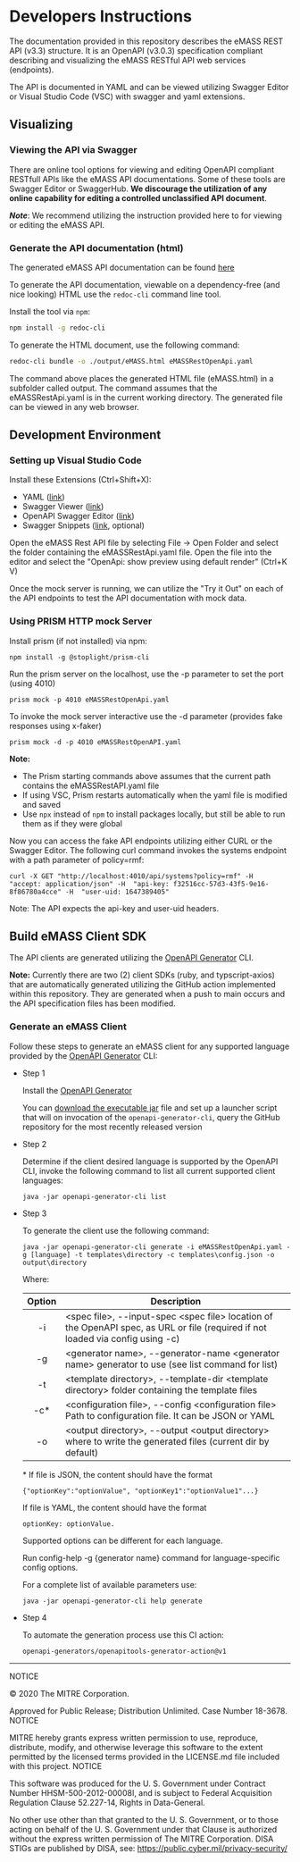 # Developers Instructions

The documentation provided in this repository describes the eMASS REST API (v3.3) structure. It is an OpenAPI (v3.0.3) specification compliant describing and visualizing the eMASS RESTful API web services (endpoints).

The API is documented in YAML and can be viewed utilizing Swagger Editor or Visual Studio Code (VSC) with swagger and yaml extensions.

## Visualizing 
### Viewing the API via Swagger

There are online tool options for viewing and editing OpenAPI compliant RESTfull APIs like the eMASS API documentations. Some of these tools are Swagger Editor or SwaggerHub. <strong>We discourage the utilization of any online capability for editing a controlled unclassified API document</strong>.

***Note***: We recommend utilizing the instruction provided here to for viewing or editing the eMASS API.

### Generate the API documentation (html)
The generated eMASS API documentation can be found [here](https://mitre.github.io/emass_client/docs/redoc/)

To generate the API documentation, viewable on a dependency-free (and nice looking) HTML use the `redoc-cli` command line tool.


Install the tool via `npm`:
```bash
npm install -g redoc-cli
```
To generate the HTML document, use the following command:
```bash
redoc-cli bundle -o ./output/eMASS.html eMASSRestOpenApi.yaml
```

The command above places the generated HTML file (eMASS.html) in a subfolder called output. The command assumes that the eMASSRestApi.yaml is in the current working directory. The generated file can be viewed in any web browser.

## Development Environment
### Setting up Visual Studio Code
Install these Extensions (Ctrl+Shift+X):
* YAML ([link](https://marketplace.visualstudio.com/items?itemName=redhat.vscode-yaml))
* Swagger Viewer ([link](https://marketplace.visualstudio.com/items?itemName=Arjun.swagger-viewer))
* OpenAPI Swagger Editor ([link](https://marketplace.visualstudio.com/items?itemName=42Crunch.vscode-openapi))
* Swagger Snippets ([link](https://marketplace.visualstudio.com/items?itemName=adisreyaj.swagger-snippets), optional)

Open the eMASS Rest API file by selecting File -> Open Folder and select the folder containing the eMASSRestApi.yaml file. Open the file into the editor and select the "OpenApi: show preview using default render" (Ctrl+K V)

Once the mock server is running, we can utilize the "Try it Out" on each of the API endpoints to test the API documentation with mock data.

### Using PRISM HTTP mock Server
Install prism (if not installed) via npm:
``` npm
npm install -g @stoplight/prism-cli
```

Run the prism server on the localhost, use the -p parameter to set the port (using 4010)
``` node
prism mock -p 4010 eMASSRestOpenApi.yaml
```

To invoke the mock server interactive use the -d parameter (provides fake responses using x-faker)
``` node
prism mock -d -p 4010 eMASSRestOpenAPI.yaml
```
**Note:**
* The Prism starting commands above assumes that the current path contains the eMASSRestAPI.yaml file
* If using VSC, Prism restarts automatically when the yaml file is modified and saved
* Use `npx` instead of `npm` to install packages locally, but still be able to run them as if they were global

Now you can access the fake API endpoints utilizing either CURL or the Swagger Editor. The following curl command invokes the systems endpoint with a path parameter of policy=rmf:
``` node
curl -X GET "http://localhost:4010/api/systems?policy=rmf" -H  "accept: application/json" -H  "api-key: f32516cc-57d3-43f5-9e16-8f86780a4cce" -H  "user-uid: 1647389405"
```
Note: The API expects the api-key and user-uid headers.

## Build eMASS Client SDK
The API clients are generated utilizing the [OpenAPI Generator](https://github.com/OpenAPITools/openapi-generator) CLI.

**Note:** Currently there are two (2) client SDKs (ruby, and typscript-axios) that are automatically generated utilizing the GitHub action implemented within this repository. They are generated when a push to main occurs and the API specification files has been modified.

### Generate an eMASS Client
Follow these steps to generate an eMASS client for any supported language provided by the [OpenAPI Generator](https://github.com/OpenAPITools/openapi-generator) CLI:
- Step 1
  
  Install the [OpenAPI Generator](https://github.com/OpenAPITools/openapi-generator#1---installation) 

  You can [download the executable jar](https://github.com/OpenAPITools/openapi-generator#13---download-jar) file and set up a launcher script that will on invocation of the ```openapi-generator-cli```, query the GitHub repository for the most recently released version

- Step 2
  
  Determine if the client desired language is supported by the OpenAPI CLI, invoke the following command to list all current supported client languages:

  ```script
  java -jar openapi-generator-cli list
  ```
- Step 3
  
  To generate the client use the following command:
  ```script
  java -jar openapi-generator-cli generate -i eMASSRestOpenApi.yaml -g [language] -t templates\directory -c templates\config.json -o output\directory
  ```
  Where:
  
  | Option | Description                                                  |
  | :----: | ------------------------------------------------------------ |
  |   -i   | \<spec file\>, --input-spec \<spec file> location of the OpenAPI spec, as URL or file (required if not loaded via config using -c) |
  |   -g   | \<generator name>, --generator-name \<generator name> generator to use (see list command for list) |
  |   -t   | \<template directory>, --template-dir \<template directory> folder containing the template files |
  |  -c*   | \<configuration file>, --config \<configuration file> Path to configuration file. It can be JSON or YAML |
  |   -o   | \<output directory>, --output \<output directory> where to write the generated files (current dir by default) |
  
  
  \* If file is JSON, the content should have the format
  
      {"optionKey":"optionValue", "optionKey1":"optionValue1"...}
  
    If file is YAML, the content should have the format
  
      optionKey: optionValue. 
  
    Supported options can be different for each language. 
  
    Run config-help -g {generator name} command for language-specific config options.  
  
    For a complete list of available parameters use:
    ```script
    java -jar openapi-generator-cli help generate
    ```
  
- Step 4
  
  To automate the generation process use this CI action:
  ```
  openapi-generators/openapitools-generator-action@v1
  ```
---

NOTICE

© 2020 The MITRE Corporation.

Approved for Public Release; Distribution Unlimited. Case Number 18-3678.
NOTICE

MITRE hereby grants express written permission to use, reproduce, distribute, modify, and otherwise leverage this software to the extent permitted by the licensed terms provided in the LICENSE.md file included with this project.
NOTICE

This software was produced for the U. S. Government under Contract Number HHSM-500-2012-00008I, and is subject to Federal Acquisition Regulation Clause 52.227-14, Rights in Data-General.

No other use other than that granted to the U. S. Government, or to those acting on behalf of the U. S. Government under that Clause is authorized without the express written permission of The MITRE Corporation. DISA STIGs are published by DISA, see: https://public.cyber.mil/privacy-security/
